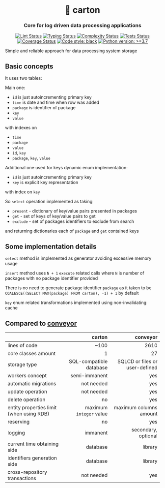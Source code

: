 <h1 align="center">🚬 carton</h1>

<h3 align="center">Core for log driven data processing applications</h3>

<p align="center">
<a href="https://github.com/MentalBlood/carton/blob/master/.github/workflows/lint.yml"><img alt="Lint Status" src="https://github.com/MentalBlood/carton/actions/workflows/lint.yml/badge.svg"></a>
<a href="https://github.com/MentalBlood/carton/blob/master/.github/workflows/typing.yml"><img alt="Typing Status" src="https://github.com/MentalBlood/carton/actions/workflows/typing.yml/badge.svg"></a>
<a href="https://github.com/MentalBlood/carton/blob/master/.github/workflows/complexity.yml"><img alt="Complexity Status" src="https://github.com/MentalBlood/carton/actions/workflows/complexity.yml/badge.svg"></a>
<a href="https://github.com/MentalBlood/carton/blob/master/.github/workflows/tests.yml"><img alt="Tests Status" src="https://github.com/MentalBlood/carton/actions/workflows/tests.yml/badge.svg"></a>
<a href="https://github.com/MentalBlood/carton/blob/master/.github/workflows/coverage.yml"><img alt="Coverage Status" src="https://github.com/MentalBlood/carton/actions/workflows/coverage.yml/badge.svg"></a>
<a href="https://github.com/psf/black"><img alt="Code style: black" src="https://img.shields.io/badge/code%20style-black-000000.svg"></a>
<a href="https://www.python.org/"><img alt="Python version: >=3.7" src="https://img.shields.io/badge/Python-3.7%20|%203.8%20|%203.9%20|%203.10%20|%203.11%20|%203.12-blue"></a>
</p>

Simple and reliable approach for data processing system storage

## Basic concepts

It uses two tables:

Main one:

- `id` is just autoincrementing primary key
- `time` is date and time when row was added
- `package` is identifier of package
- `key`
- `value`

with indexes on

- `time`
- `package`
- `value`
- `id`, `key`
- `package`, `key`, `value`

Additional one used for keys dynamic enum implementation:

- `id` is just autoincrementing primary key
- `key` is explicit key representation

with index on `key`

So `select` operation implemented as taking

- `present` - dictionary of key/value pairs presented in packages
- `get` - set of keys of key/value pairs to get
- `exclude` - set of packages identifiers to exclude from search

and returning dictionaries each of `package` and `get` contained keys

## Some implementation details

`select` method is implemented as generator avoiding excessive memory usage

`insert` method uses `N + 1` `execute` related calls where `N` is number of packages with no package identifier provided

There is no need to generate package identifier `package` as it taken to be `COALESCE((SELECT MAX(package) FROM carton), -1) + 1` by default

`key` enum related transformations implemented using non-invalidating cache

## Compared to [conveyor](https://github.com/MentalBlood/conveyor)

|                                          |                  carton |                       conveyor |
| ---------------------------------------- | ----------------------: | -----------------------------: |
| lines of code                            |                    ~100 |                           2610 |
| core classes amount                      |                       1 |                             27 |
| storage type                             | SQL-compatible database | SQLCD or files or user-defined |
| workers concept                          |           semi-immanent |                            yes |
| automatic migrations                     |              not needed |                            yes |
| update operation                         |              not needed |                            yes |
| delete operation                         |                      no |                            yes |
| entity properties limit (when using RDB) | maximum `integer` value |         maximum columns amount |
| reserving                                |                      no |                            yes |
| logging                                  |                immanent |            secondary, optional |
| current time obtaining side              |                database |                        library |
| identifiers generation side              |                database |                        library |
| cross-repository transactions            |              not needed |                            yes |
